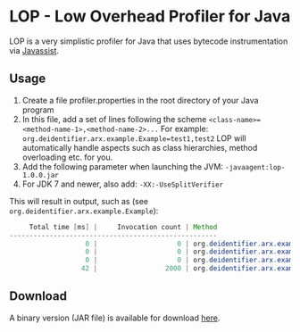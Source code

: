 LOP - Low Overhead Profiler for Java
====
 
LOP is a very simplistic profiler for Java that uses bytecode instrumentation via 
[Javassist](http://www.csg.ci.i.u-tokyo.ac.jp/~chiba/javassist/). 

Usage
------

1. Create a file profiler.properties in the root directory of your Java program
2. In this file, add a set of lines following the scheme `<class-name>=<method-name-1>,<method-name-2>...` 
For example: `org.deidentifier.arx.example.Example=test1,test2`
LOP will automatically handle aspects such as class hierarchies, method overloading etc. for you.
3. Add the following parameter when launching the JVM: `-javaagent:lop-1.0.0.jar` 
4. For JDK 7 and newer, also add: `-XX:-UseSplitVerifier`

This will result in output, such as (see `org.deidentifier.arx.example.Example`):

```Java
     Total time [ms] |     Invocation count | Method 
----------------------------------------------------
                   0 |                    0 | org.deidentifier.arx.example.Example.test1() 
                   0 |                    0 | org.deidentifier.arx.example.Example.test1(int) 
                   0 |                    0 | org.deidentifier.arx.example.Example.test1(int,String) 
                  42 |                 2000 | org.deidentifier.arx.example.Example.test2() 
```
 
Download
------
A binary version (JAR file) is available for download [here](https://rawgithub.com/arx-deidentifier/lop/master/jars/lop-1.0.0.jar).
